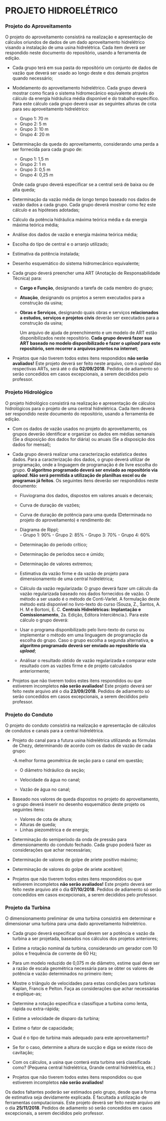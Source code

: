 # PROJETO HIDROELÉTRICO

### Projeto do Aproveitamento

O projeto do aproveitamento consistirá na realização e apresentação de cálculos oriundos de dados de um dado aproveitamento hidrelétrico visando a instalação de uma usina hidrelétrica. Cada item deverá ser respondido neste documento do repositório, usando a ferramenta de edição.

  - Cada grupo terá em sua pasta do repositório um conjunto de dados de vazão que deverá ser usado ao longo deste e dos demais projetos quando necessário;
  
  - Modelamento do aproveitamento hidrelétrico. Cada grupo deverá mostrar como ficará o sistema hidromecânico equivalente através do cálculo da energia hidráulica média disponível e do trabalho específico. Para este cálculo cada grupo deverá usar as seguintes alturas de cota para seu aproveitamento hidrelétrico:

       - Grupo 1: 70 m
       - Grupo 2: 5 m
       - Grupo 3: 10 m
       - Grupo 4: 20 m
       

  - Determinação da queda do aproveitamento, considerando uma perda a ser fornecida para cada grupo de:
  
       - Grupo 1: 1,5 m
       - Grupo 2: 1 m
       - Grupo 3: 0,5 m
       - Grupo 4: 0,25 m
       

        
       Onde cada grupo deverá especificar se a central será de baixa ou de alta queda;
       
  - Determinação da vazão média de longo tempo baseado nos dados de vazão dados a cada grupo. Cada grupo deverá mostrar como fez este cálculo e as hipóteses adotadas;
  
  - Cálculo da potência hidráulica máxima teórica média e da energia máxima teórica média;
  
  - Análise dos dados de vazão e energia máxima teórica média;
  
  - Escolha do tipo de central e o arranjo utilizado;
  
  - Estimativa da potência instalada;
  
  - Desenho esquemático do sistema hidromecânico equivalente;
  
  - Cada grupo deverá preencher uma ART (Anotação de Responsabilidade Técnica) para:

    - **Cargo e Função**, designando a tarefa de cada membro do grupo;
    - **Atuação**, designando os projetos a serem executados para a construção da usina;
    - **Obras e Serviços**, designando quais obras e serviços **relacionados a estudos, serviços e projetos civis** deverão ser executados para a construção da usina;

        Um arquivo de ajuda de preenchimento e um modelo de ART estão disponibilizados neste repositório. **Cada grupo deverá fazer sua ART baseado no modelo disponibilizado e fazer o *upload* para este repositório, sem recorrer a arquivos prontos na internet**;
        
- Projetos que não tiverem todos estes itens respondidos **não serão avaliados!**
Este projeto deverá ser feito neste arquivo, com o *upload* das respectivas ARTs, será até o dia **02/09/2018**. Pedidos de adiamento só serão concedidos em casos excepcionais, a serem decididos pelo professor.


### Projeto Hidrológico

O projeto hidrológico consistirá na realização e apresentação de cálculos hidrológicos para o projeto de uma central hidrelétrica. Cada item deverá ser respondido neste documento do repositório, usando a ferramenta de edição.


  - Com os dados de vazão usados no projeto do aproveitamento, os grupos deverão identificar e organizar os dados em médias semanais (Se a disposição dos dados for diária) ou anuais (Se a disposição dos dados for mensal);
  
  - Cada grupo deverá realizar uma caracterização estatística destes dados. Para a caracterização dos dados, o grupo deverá utilizar de programação, onde a linguagem de programação é de livre escolha do grupo. **O algoritmo programado deverá ser enviado ao repositório via *upload*. Não será permitida a utilização de planilhas excel ou de programas já feitos**. Os seguintes itens deverão ser respondidos neste documento:
  
       - Fluviograma dos dados, dispostos em valores anuais e decenais;
       
       - Curva de duração de vazões;
       
       - Curva de duração de potência para uma queda (Determinada no projeto do aproveitamento) e rendimento de:
       - Diagrama de Rippl;      
        - Grupo 1: 90%
        - Grupo 2: 85%
        - Grupo 3: 70%
        - Grupo 4: 60%

       - Determinação do período crítico;
        
       - Determinação de períodos seco e úmido;
        
       - Determinação de valores extremos;
        
       - Estimativa da vazão firme e da vazão de projeto para dimensionamento de uma central hidrelétrica;
        
      
       - Cálculo da vazão regularizada: O grupo deverá fazer um cálculo da vazão regularizada baseado nos dados fornecidos de vazão. O método a ser usado é o método de Conti-Varlet. A formulação deste método está disponível no livro-texto do curso (Souza, Z., Santos, A. H. M e Bortoni, E. C.  **Centrais Hidrelétricas: Implantação e Comissionamento**, 2a. Edição, Editora Interciência.). Para este cálculo o grupo deverá:
        
       - Usar o programa disponibilizado pelo livro-texto do curso ou implementar o método em uma linguagem de programação da escolha do grupo. Caso o grupo escolha a segunda alternativa, **o algoritmo programado deverá ser enviado ao repositório via *upload***;
       
       - Análisar o resultado obtido de vazão regularizada e comparar este resultado com as vazões firme e de projeto calculados anteriormente;
        
  - Projetos que não tiverem todos estes itens respondidos ou que estiverem incompletos **não serão avaliados!**
Este projeto deverá ser feito neste arquivo até o dia **23/09/2018**. Pedidos de adiamento só serão concedidos em casos excepcionais, a serem decididos pelo professor.


### Projeto do Conduto

O projeto do conduto consistirá na realização e apresentação de cálculos de condutos e canais para a central hidrelétrica. 


  - Projeto do canal para a futura usina hidrelétrica utilizando as fórmulas de Chezy, determinando de acordo com os dados de vazão de cada grupo:
     
       -A melhor forma geométrica de seção para o canal em questão;
       
       - O diâmetro hidráulico da seção;
       
       - Velocidade da água no canal;
       
       - Vazão de água no canal;
       
      
  - Baseado nos valores de queda dispostos no projeto do aproveitamento, o grupo deverá inserir no desenho esquemático deste projeto os seguintes itens:
        
       - Valores de cota de altura;
       - Alturas de queda;
       - Linhas piezométrica e de energia;
        
  - Determinação do semiperíodo da onda de pressão para dimensionamento do conduto fechado. Cada grupo poderá fazer as considerações que achar necessárias;
  
  - Determinação de valores de golpe de aríete positivo máximo;
  
  - Determinação de valores do golpe de aríete aceitável;
  
  - Projetos que não tiverem todos estes itens respondidos ou que estiverem incompletos **não serão avaliados!**
Este projeto deverá ser feito neste arquivo até o dia **07/10/2018**. Pedidos de adiamento só serão concedidos em casos excepcionais, a serem decididos pelo professor.


### Projeto da Turbina

O dimensionamento preliminar de uma turbina consistirá em determinar e dimensionar uma turbina para uma dado aproveitamento hidrelétrico. 

  - Cada grupo deverá especificar qual devem ser a potência e vazão da turbina a ser projetada, baseados nos cálculos dos projetos anteriores;
  
  - Estime a rotação nominal da turbina, considerando um gerador com 10 pólos e frequência de corrente de 60 Hz;
  
  - Para um modelo reduzido de 0,075 m de diâmetro, estime qual deve ser a razão de escala geométrica necessária para se obter os valores de potência e vazão determinados no primeiro item;
  
  - Mostre o triângulo de velocidades para estas condições para turbinas Kaplan, Francis e Pelton. Faça as considerações que achar necessárias e explique-as;
  
  - Determine a rotação específica e classifique a turbina como lenta, rápida ou extra-rápida;
  
  - Estime a velocidade de disparo da turbina;
  
  - Estime o fator de capacidade;
  
  - Qual é o tipo de turbina mais adequado para este aproveitamento?
  
  - Se for o caso, determine a altura de sucção e diga se existe risco de cavitação;
  
  - Com os cálculos, a usina que conterá esta turbina será classificada como? (Pequena central hidrelétrica, Grande central hidrelétrica, etc.)
  
  - Projetos que não tiverem todos estes itens respondidos ou que estiverem incompletos **não serão avaliados!**


Os dados faltantes poderão ser estimados pelo grupo, desde que a forma de estimativa seja devidamente explicada. É facultada a utilização de ferramentas computacionais. Este projeto deverá ser feito neste arquivo até o dia **25/11/2018**. Pedidos de adiamento só serão concedidos em casos excepcionais, a serem decididos pelo professor.




